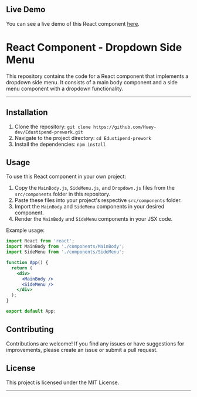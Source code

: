 ## Live Demo

You can see a live demo of this React component [here](https://edustipend-prework-murex.vercel.app/).


# React Component - Dropdown Side Menu

This repository contains the code for a React component that implements a dropdown side menu. It consists of a main body component and a side menu component with a dropdown functionality.

---

## Installation

1. Clone the repository: `git clone https://github.com/Huey-dev/Edustipend-prework.git`
2. Navigate to the project directory: `cd Edustipend-prework`
3. Install the dependencies: `npm install`

## Usage

To use this React component in your own project:

1. Copy the `MainBody.js`, `SideMenu.js`, and `Dropdown.js` files from the `src/components` folder in this repository.
2. Paste these files into your project's respective `src/components` folder.
3. Import the `MainBody` and `SideMenu` components in your desired component.
4. Render the `MainBody` and `SideMenu` components in your JSX code.

Example usage:

```jsx
import React from 'react';
import MainBody from './components/MainBody';
import SideMenu from './components/SideMenu';

function App() {
  return (
    <div>
      <MainBody />
      <SideMenu />
    </div>
  );
}

export default App;
```
## Contributing

Contributions are welcome! If you find any issues or have suggestions for improvements, please create an issue or submit a pull request.

## License

This project is licensed under the MIT License.

---


